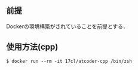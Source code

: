## 前提
Dockerの環境構築がされていることを前提とする．

## 使用方法(cpp)
```
$ docker run --rm -it 17cl/atcoder-cpp /bin/zsh
```
